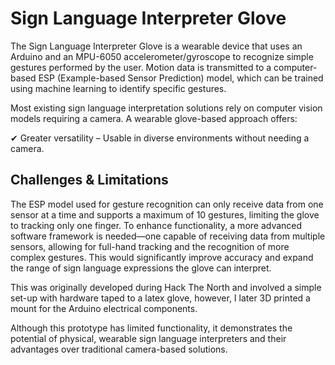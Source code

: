 # Sign Language Interpreter Glove
The Sign Language Interpreter Glove is a wearable device that uses an Arduino and an MPU-6050 accelerometer/gyroscope to recognize simple gestures performed by the user. Motion data is transmitted to a computer-based ESP (Example-based Sensor Prediction) model, which can be trained using machine learning to identify specific gestures.

Most existing sign language interpretation solutions rely on computer vision models requiring a camera. A wearable glove-based approach offers:

✔ Greater versatility – Usable in diverse environments without needing a camera.

## Challenges & Limitations
The ESP model used for gesture recognition can only receive data from one sensor at a time and supports a maximum of 10 gestures, limiting the glove to tracking only one finger.
To enhance functionality, a more advanced software framework is needed—one capable of receiving data from multiple sensors, allowing for full-hand tracking and the recognition of more complex gestures. This would significantly improve accuracy and expand the range of sign language expressions the glove can interpret.


This was originally developed during Hack The North and involved a simple set-up with hardware taped to a latex glove, however, I later 3D printed a mount for the Arduino electrical components. 

Although this prototype has limited functionality, it demonstrates the potential of physical, wearable sign language interpreters and their advantages over traditional camera-based solutions.
